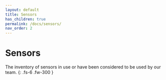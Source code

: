 ```yaml
---
layout: default
title: Sensors
has_children: true
permalink: /docs/sensors/
nav_order: 2
---
```


# Sensors

The inventory of sensors in use or have been considered to be used by our team.
{: .fs-6 .fw-300 }
